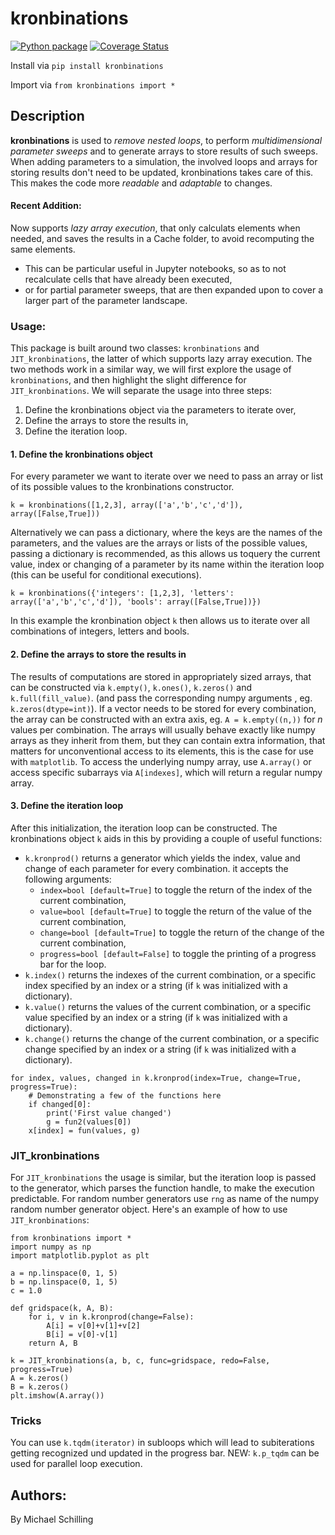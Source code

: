 # kronbinations
[![Python package](https://github.com/Ntropic/kronbinations/actions/workflows/python-package.yml/badge.svg)](https://github.com/Ntropic/kronbinations/actions/workflows/python-package.yml)  [![Coverage Status](https://coveralls.io/repos/github/Ntropic/kronbinations/badge.svg?branch=main)](https://coveralls.io/github/Ntropic/kronbinations?branch=main)

Install via 
`pip install kronbinations`

Import via
`from kronbinations import *`

## Description
**kronbinations** is used to *remove nested loops*, to perform *multidimensional parameter sweeps* and to generate arrays to store results of such sweeps. When adding parameters to a simulation, the involved loops and arrays for storing results don't need to be updated, kronbinations takes care of this. This makes the code more *readable* and *adaptable* to changes.

#### Recent Addition:
Now supports *lazy array execution*, that only calculats elements when needed, and saves the results in a Cache folder, to avoid recomputing the same elements. 
- This can be particular useful in Jupyter notebooks, so as to not recalculate cells that have already been executed,
- or for partial parameter sweeps, that are then expanded upon to cover a larger part of the parameter landscape. 
 
### Usage: 
This package is built around two classes: `kronbinations` and `JIT_kronbinations`, the latter of which supports lazy array execution. The two methods work in a similar way, we will first explore the usage of `kronbinations`, and then highlight the slight difference for `JIT_kronbinations`. We will separate the usage into three steps:
1. Define the kronbinations object via the parameters to iterate over,
2. Define the arrays to store the results in,
3. Define the iteration loop.

#### 1. Define the kronbinations object
For every parameter we want to iterate over we need to pass an array or list of its possible values to the kronbinations constructor. 
```
k = kronbinations([1,2,3], array(['a','b','c','d']), array([False,True]))
```
Alternatively we can pass a dictionary, where the keys are the names of the parameters, and the values are the arrays or lists of the possible values, passing a dictionary is recommended, as this allows us toquery the current value, index or changing of a parameter by its name within the iteration loop (this can be useful for conditional executions).
```
k = kronbinations({'integers': [1,2,3], 'letters': array(['a','b','c','d']), 'bools': array([False,True])})
```
In this example the kronbination object `k` then allows us to iterate over all combinations of integers, letters and bools.
#### 2. Define the arrays to store the results in
The results of computations are stored in appropriately sized arrays, that can be constructed via `k.empty()`, `k.ones()`, `k.zeros()` and `k.full(fill_value)`.  (and pass the corresponding numpy arguments , eg. `k.zeros(dtype=int)`). If a vector needs to be stored for every combination, the array can be constructed with an extra axis, eg. `A = k.empty((n,))` for $n$ values per combination. The arrays will usually behave exactly like numpy arrays as they inherit from them, but they can contain extra information, that matters for unconventional access to its elements, this is the case for use with `matplotlib`. To access the underlying numpy array, use `A.array()` or access specific subarrays via `A[indexes]`, which will return a regular numpy array.  
#### 3. Define the iteration loop
After this initialization, the iteration loop can be constructed. The kronbinations object `k` aids in this by providing a couple of useful functions:
- `k.kronprod()` returns a generator which yields the index, value and change of each parameter for every combination. it accepts the following arguments:
    - `index=bool [default=True]` to toggle the return of the index of the current combination,
    - `value=bool [default=True]` to toggle the return of the value of the current combination,
    - `change=bool [default=True]` to toggle the return of the change of the current combination,
    - `progress=bool [default=False]` to toggle the printing of a progress bar for the loop. 
- `k.index()` returns the indexes of the current combination, or a specific index specified by an index or a string (if `k` was initialized with a dictionary).
- `k.value()` returns the values of the current combination, or a specific value specified by an index or a string (if `k` was initialized with a dictionary).
- `k.change()` returns the change of the current combination, or a specific change specified by an index or a string (if `k` was initialized with a dictionary).
```
for index, values, changed in k.kronprod(index=True, change=True, progress=True):
    # Demonstrating a few of the functions here
    if changed[0]:
        print('First value changed')
        g = fun2(values[0])
    x[index] = fun(values, g)
```
### JIT_kronbinations
For `JIT_kronbinations` the usage is similar, but the iteration loop is passed to the generator, which parses the function handle, to make the execution predictable. For random number generators use `rng` as name of the numpy random number generator object. Here's an example of how to use `JIT_kronbinations`:
```
from kronbinations import *
import numpy as np
import matplotlib.pyplot as plt

a = np.linspace(0, 1, 5)
b = np.linspace(0, 1, 5)
c = 1.0

def gridspace(k, A, B):
    for i, v in k.kronprod(change=False):
        A[i] = v[0]+v[1]+v[2]
        B[i] = v[0]-v[1]
    return A, B

k = JIT_kronbinations(a, b, c, func=gridspace, redo=False, progress=True) 
A = k.zeros()
B = k.zeros()
plt.imshow(A.array())
```

### Tricks
You can use `k.tqdm(iterator)` in subloops which will lead to subiterations getting recognized und updated in the progress bar. 
NEW: `k.p_tqdm` can be used for parallel loop execution.

## Authors: 
By Michael Schilling